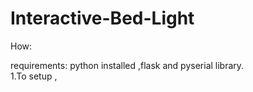 # Interactive-Bed-Light

How:

requirements: python installed ,flask and pyserial library.<br>
1.To setup , 

